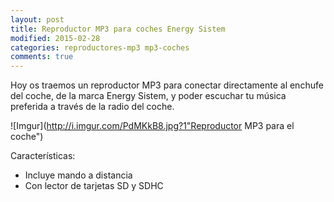 ```yaml
---
layout: post
title: Reproductor MP3 para coches Energy Sistem
modified: 2015-02-28
categories: reproductores-mp3 mp3-coches
comments: true
---
```


Hoy os traemos un reproductor MP3 para conectar directamente al enchufe del coche, de la marca Energy Sistem, y poder escuchar tu música preferida a través de la radio del coche.

![Imgur](http://i.imgur.com/PdMKkB8.jpg?1"Reproductor MP3 para el coche")


Características:

 - Incluye mando a distancia
 - Con lector de tarjetas SD y SDHC
